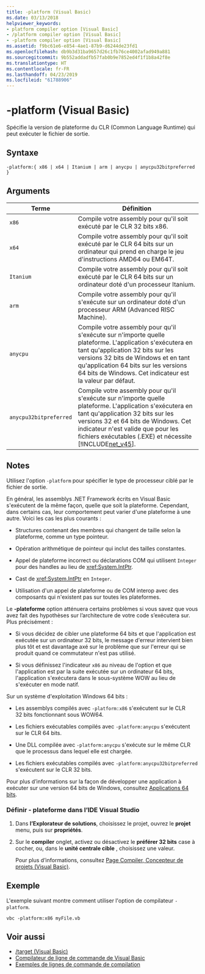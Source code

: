 ```yaml
---
title: -platform (Visual Basic)
ms.date: 03/13/2018
helpviewer_keywords:
- platform compiler option [Visual Basic]
- /platform compiler option [Visual Basic]
- -platform compiler option [Visual Basic]
ms.assetid: f9bc61e6-e854-4ae1-87b9-d6244de23fd1
ms.openlocfilehash: db9b3d31ba9657d26c1fb76ce4002afad949a881
ms.sourcegitcommit: 9b552addadfb57fab0b9e7852ed4f1f1b8a42f8e
ms.translationtype: HT
ms.contentlocale: fr-FR
ms.lasthandoff: 04/23/2019
ms.locfileid: "61788906"
---
```

# <a name="-platform-visual-basic"></a>-platform (Visual Basic)
Spécifie la version de plateforme du CLR (Common Language Runtime) qui peut exécuter le fichier de sortie.  
  
## <a name="syntax"></a>Syntaxe  
  
```  
-platform:{ x86 | x64 | Itanium | arm | anycpu | anycpu32bitpreferred }  
```  
  
## <a name="arguments"></a>Arguments  
  
|Terme|Définition|  
|---|---|  
|`x86`|Compile votre assembly pour qu'il soit exécuté par le CLR 32 bits x86.|  
|`x64`|Compile votre assembly pour qu'il soit exécuté par le CLR 64 bits sur un ordinateur qui prend en charge le jeu d'instructions AMD64 ou EM64T.|  
|`Itanium`|Compile votre assembly pour qu'il soit exécuté par le CLR 64 bits sur un ordinateur doté d'un processeur Itanium.|  
|`arm`|Compile votre assembly pour qu'il s'exécute sur un ordinateur doté d'un processeur ARM (Advanced RISC Machine).|  
|`anycpu`|Compile votre assembly pour qu'il s'exécute sur n'importe quelle plateforme. L'application s'exécutera en tant qu'application 32 bits sur les versions 32 bits de Windows et en tant qu'application 64 bits sur les versions 64 bits de Windows. Cet indicateur est la valeur par défaut.|  
|`anycpu32bitpreferred`|Compile votre assembly pour qu'il s'exécute sur n'importe quelle plateforme. L'application s'exécutera en tant qu'application 32 bits sur les versions 32 et 64 bits de Windows. Cet indicateur n'est valide que pour les fichiers exécutables (.EXE) et nécessite [!INCLUDE[net_v45](~/includes/net-v45-md.md)].|  
  
## <a name="remarks"></a>Notes  
 Utilisez l'option `-platform` pour spécifier le type de processeur ciblé par le fichier de sortie.  
  
 En général, les assemblys .NET Framework écrits en Visual Basic s'exécutent de la même façon, quelle que soit la plateforme. Cependant, dans certains cas, leur comportement peut varier d'une plateforme à une autre. Voici les cas les plus courants :  
  
- Structures contenant des membres qui changent de taille selon la plateforme, comme un type pointeur.  
  
- Opération arithmétique de pointeur qui inclut des tailles constantes.  
  
- Appel de plateforme incorrect ou déclarations COM qui utilisent `Integer` pour des handles au lieu de <xref:System.IntPtr>.  
  
- Cast de <xref:System.IntPtr> en `Integer`.  
  
- Utilisation d'un appel de plateforme ou de COM interop avec des composants qui n'existent pas sur toutes les plateformes.  
  
 Le **-plateforme** option atténuera certains problèmes si vous savez que vous avez fait des hypothèses sur l’architecture de votre code s’exécutera sur. Plus précisément :  
  
- Si vous décidez de cibler une plateforme 64 bits et que l'application est exécutée sur un ordinateur 32 bits, le message d'erreur intervient bien plus tôt et est davantage axé sur le problème que sur l'erreur qui se produit quand ce commutateur n'est pas utilisé.  
  
- Si vous définissez l'indicateur `x86` au niveau de l'option et que l'application est par la suite exécutée sur un ordinateur 64 bits, l'application s'exécutera dans le sous-système WOW au lieu de s'exécuter en mode natif.  
  
 Sur un système d'exploitation Windows 64 bits :  
  
- Les assemblys compilés avec `-platform:x86` s'exécutent sur le CLR 32 bits fonctionnant sous WOW64.  
  
- Les fichiers exécutables compilés avec `-platform:anycpu` s'exécutent sur le CLR 64 bits.  
  
- Une DLL compilée avec `-platform:anycpu` s'exécute sur le même CLR que le processus dans lequel elle est chargée.  
  
- Les fichiers exécutables compilés avec `-platform:anycpu32bitpreferred` s'exécutent sur le CLR 32 bits.  
  
 Pour plus d’informations sur la façon de développer une application à exécuter sur une version 64 bits de Windows, consultez [Applications 64 bits](../../../framework/64-bit-apps.md).  
  
### <a name="to-set--platform-in-the-visual-studio-ide"></a>Définir - plateforme dans l’IDE Visual Studio  
  
1. Dans **l’Explorateur de solutions**, choisissez le projet, ouvrez le **projet** menu, puis sur **propriétés**.  
  
2. Sur le **compiler** onglet, activez ou désactivez le **préférer 32 bits** case à cocher, ou, dans le **unité centrale cible** , choisissez une valeur.  
  
     Pour plus d’informations, consultez [Page Compiler, Concepteur de projets (Visual Basic)](/visualstudio/ide/reference/compile-page-project-designer-visual-basic).  
  
## <a name="example"></a>Exemple  
 L'exemple suivant montre comment utiliser l'option de compilateur `-platform`.  
  
```console
vbc -platform:x86 myFile.vb  
```  
  
## <a name="see-also"></a>Voir aussi

- [/target (Visual Basic)](target.md)
- [Compilateur de ligne de commande de Visual Basic](index.md)
- [Exemples de lignes de commande de compilation](sample-compilation-command-lines.md)
